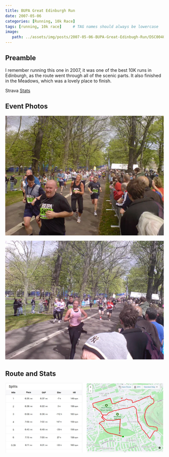```yaml
---
title: BUPA Great Edinburgh Run
date: 2007-05-06
categories: [Running, 10k Race]
tags: [running, 10k race]     # TAG names should always be lowercase
image:
   path: ../assets/img/posts/2007-05-06-BUPA-Great-Edinbugh-Run/DSC00406.webp
---
```


## Preamble

I remember running this one in 2007, it was one of the best 10K runs in Edinburgh, as the route went through all of the scenic parts. It also finished in the Meadows, which was a lovely place to finish.

Strava [Stats](https://www.strava.com/activities/321111505/overview)

## Event Photos

![BUPA Great North RUn 2007](../assets/img/posts/2007-05-06-BUPA-Great-Edinbugh-Run/DSC00407.webp)

![BUPA Great North RUn 2007](../assets/img/posts/2007-05-06-BUPA-Great-Edinbugh-Run/DSC00410.webp)

## Route and Stats

![Route and Stats](../assets/img/posts/2007-05-06-BUPA-Great-Edinbugh-Run/BUPA_Great_North_Run.webp)
